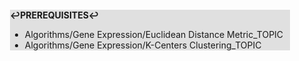 <div style="margin:2em; background-color: #e0e0e0;">

<strong>↩PREREQUISITES↩</strong>

 * Algorithms/Gene Expression/Euclidean Distance Metric_TOPIC
 * Algorithms/Gene Expression/K-Centers Clustering_TOPIC

</div>


